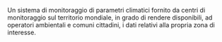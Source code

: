 Un sistema di monitoraggio di parametri climatici fornito da centri di monitoraggio
sul territorio mondiale, in grado di rendere disponibili, ad operatori ambientali e
comuni cittadini, i dati relativi alla propria zona di interesse.
